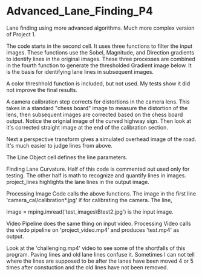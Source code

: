 # Advanced_Lane_Finding_P4
Lane finding using more advanced algorithms.
Much more complex version of Project 1.

The code starts in the second cell. It uses three functions to filter the input images.  These functions use the Sobel, Magnitude, and Direction gradients to identify lines in the original images. These three processes are combined in the fourth function to generate the thresholded Gradient image below. It is the basis for identifying lane lines in subsequent images. 

A color threshhold function is included, but not used. My tests show it did not improve the final results.

A camera calibration step corrects for distortions in the camera lens. This takes in a standard "chess board" image to measure the distortion of the lens, then subsequent images are corrected based on the chess board output. Notice the orignial image of the curved highway sign. Then look at it's corrected straight image at the end of the calibration section.

Next a perspective transform gives a simulated overhead image of the road. It's much easier to judge lines from above.

The Line Object cell defines the line parameters.

Finding Lane Curvature. Half of this code is commented out used only for testing. The other half is math to recognize and quantify lines in images. project_lines highlights the lane lines in the output image.

Processing Image Code calls the above functions. The image in the first line 'camera_cal/calibration*.jpg' if for calibrating the camera. The line, 
   
   image = mping.imread('test_images\Btest2.jpg') is the input image.
   
Video Pipeline does the same thing on input video. Processing Video calls the viedo pipeline on 'project_video.mp4' and produces 'test.mp4' as output.

Look at the 'challenging.mp4' video to see some of the shortfalls of this program. Paving lines and old lane lines confuse it. Sometimes I can not tell where the lines are supposed to be after the lanes have been moved 4 or 5 times after constuction and the old lines have not been removed.












